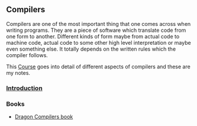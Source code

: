 ## Compilers

Compilers are one of the most important thing that one comes across when writing programs. They are a piece of software which translate code from one form to another. Different kinds of form maybe from actual code to machine code, actual code to some other high level interpretation or maybe even something else. It totally depends on the written rules which the compiler follows.

This [Course](https://online.stanford.edu/courses/soe-ycscs1-compilers) goes into detail of different aspects of compilers and these are my notes.

### [Introduction](intro.md)

### Books

- [Dragon Compilers book](http://ce.sharif.edu/courses/94-95/1/ce414-2/resources/root/Text%20Books/Compiler%20Design/Alfred%20V.%20Aho,%20Monica%20S.%20Lam,%20Ravi%20Sethi,%20Jeffrey%20D.%20Ullman-Compilers%20-%20Principles,%20Techniques,%20and%20Tools-Pearson_Addison%20Wesley%20(2006).pdf)
